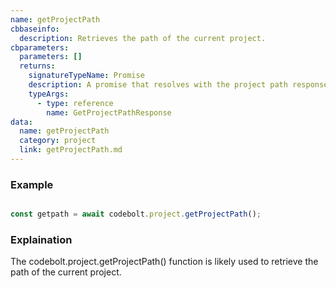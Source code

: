 ```yaml
---
name: getProjectPath
cbbaseinfo:
  description: Retrieves the path of the current project.
cbparameters:
  parameters: []
  returns:
    signatureTypeName: Promise
    description: A promise that resolves with the project path response.
    typeArgs:
      - type: reference
        name: GetProjectPathResponse
data:
  name: getProjectPath
  category: project
  link: getProjectPath.md
---
```

<CBBaseInfo/> 
 <CBParameters/>


### Example 

```js 

const getpath = await codebolt.project.getProjectPath();

```
### Explaination

The codebolt.project.getProjectPath() function is likely used to retrieve the path of the current project.